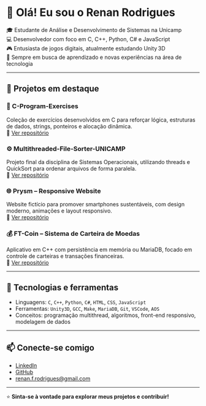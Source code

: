 # 👋 Olá! Eu sou o Renan Rodrigues

🎓 Estudante de Análise e Desenvolvimento de Sistemas na Unicamp  
💻 Desenvolvedor com foco em C, C++, Python, C# e JavaScript  
🎮 Entusiasta de jogos digitais, atualmente estudando Unity 3D  
🌱 Sempre em busca de aprendizado e novas experiências na área de tecnologia

---

## 📌 Projetos em destaque

### 🔧 C-Program-Exercises
Coleção de exercícios desenvolvidos em C para reforçar lógica, estruturas de dados, strings, ponteiros e alocação dinâmica.  
📁 [Ver repositório](https://github.com/Orphn/C-Program-Exercises)

### ⚙️ Multithreaded-File-Sorter-UNICAMP
Projeto final da disciplina de Sistemas Operacionais, utilizando threads e QuickSort para ordenar arquivos de forma paralela.  
📁 [Ver repositório](https://github.com/Orphn/Multithreaded-File-Sorter-UNICAMP)

### 🌐 Prysm – Responsive Website
Website fictício para promover smartphones sustentáveis, com design moderno, animações e layout responsivo.  
📁 [Ver repositório](https://github.com/Orphn/Prysm-Responsive-Website)

### 💰 FT-Coin – Sistema de Carteira de Moedas
Aplicativo em C++ com persistência em memória ou MariaDB, focado em controle de carteiras e transações financeiras.  
📁 [Ver repositório](https://github.com/Orphn/FT-coin)

---

## 🧰 Tecnologias e ferramentas

- Linguagens: `C`, `C++`, `Python`, `C#`, `HTML`, `CSS`, `JavaScript`
- Ferramentas: `Unity3D`, `GCC`, `Make`, `MariaDB`, `Git`, `VSCode`, `AOS`
- Conceitos: programação multithread, algoritmos, front-end responsivo, modelagem de dados

---

## 📫 Conecte-se comigo

- [LinkedIn](https://www.linkedin.com/in/renan-felipe-rodrigues/)
- [GitHub](https://github.com/Orphn)
- renan.f.rodrigues@gmail.com

---

⭐ **Sinta-se à vontade para explorar meus projetos e contribuir!**
